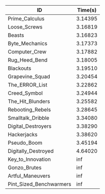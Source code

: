 |ID|Time(s)|
|-|-|
|Prime_Calculus|3.14395|
|Loose_Screws|3.16819|
|Beasts|3.16823|
|Byte_Mechanics|3.17373|
|Computer_Crew|3.17882|
|Rug_Heed_Bend|3.18005|
|Blackouts|3.19510|
|Grapevine_Squad|3.20454|
|The_ERROR_List|3.22862|
|Creed_Symbol|3.24944|
|The_Hit_Blunders|3.25582|
|Rebooting_Rebels|3.28645|
|Smalltalk_Dribble|3.34080|
|Digital_Destroyers|3.38290|
|Hackerjacks|3.38620|
|Pseudo_Boom|3.45194|
|Digitally_Destroyed|4.64020|
|Key_to_Innovation|inf|
|Gonzo_Brutes|inf|
|Artful_Maneuvers|inf|
|Pint_Sized_Benchwarmers|inf|
